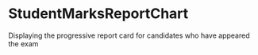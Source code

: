 # StudentMarksReportChart
 Displaying the progressive report card for candidates who have appeared the exam
